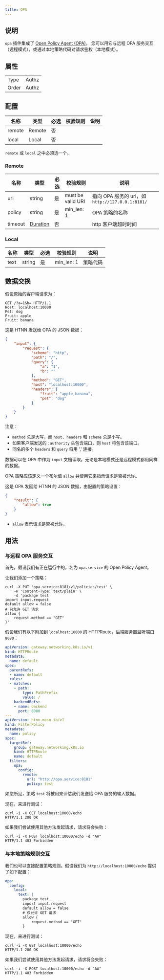 ```yaml
---
title: OPA
---
```


## 说明

`opa` 插件集成了 [Open Policy Agent (OPA)](https://www.openpolicyagent.org)。
您可以用它与远程 OPA 服务交互（远程模式），或通过本地策略代码对请求鉴权（本地模式）。

## 属性

|       |       |
| ----- | ----- |
| Type  | Authz |
| Order | Authz |

## 配置

| 名称   | 类型   | 必选 | 校验规则        | 说明                                       |
|--------|--------|------|-----------------|-------------------------------------------|
| remote | Remote | 否   |                 |                                           |
| local  | Local  | 否   |                 |                                           |

`remote` 或 `local` 之中必须选一个。

### Remote

| 名称   | 类型   | 必选 | 校验规则         | 说明                                        |
|--------|--------|------|------------------|-------------------------------------------|
| url    | string | 是   | must be valid URI | 指向 OPA 服务的 url，如 `http://127.0.0.1:8181/` |
| policy | string | 是   | min_len: 1       | OPA 策略的名称                                 |
| timeout | [Duration](../type.md#duration) | 否    |            | http 客户端超时时间                              |

### Local

| 名称   | 类型   | 必选 | 校验规则 | 说明         |
|--------|--------|------|----------|--------------|
| text   | string | 是   | min_len: 1 | 策略代码     |

## 数据交换

假设原始的客户端请求为：

```
GET /?a=1&b= HTTP/1.1
Host: localhost:10000
Pet: dog
Fruit: apple
Fruit: banana
```

这是 HTNN 发送给 OPA 的 JSON 数据：

```json
{
    "input": {
        "request": {
            "scheme": "http",
            "path": "/",
            "query": {
                "a": "1",
                "b": ""
            },
            "method": "GET",
            "host": "localhost:10000",
            "headers": {
                "fruit": "apple,banana",
                "pet": "dog"
            }
        }
    }
}
```

注意：

* `method` 总是大写，而 `host`、`headers` 和 `scheme` 总是小写。
* 如果客户端发送的 `:authority` 头包含端口，则 `host` 将包含该端口。
* 同名的多个 `headers` 和 `query` 将用 ',' 连接。

数据可以在 OPA 中作为 `input` 文档读取。无论是本地模式还是远程模式都用同样的数据。

OPA 策略应该定义一个布尔值 `allow` 并使用它来指示请求是否被允许。

这是 OPA 发回给 HTNN 的 JSON 数据，由配置的策略设置：

```json
{
    "result": {
        "allow": true
    }
}
```

* `allow` 表示请求是否被允许。

## 用法

### 与远程 OPA 服务交互

首先，假设我们有正在运行中的，名为 `opa.service` 的 Open Policy Agent。

让我们添加一个策略：

```shell
curl -X PUT 'opa.service:8181/v1/policies/test' \
    -H 'Content-Type: text/plain' \
    -d 'package test
import input.request
default allow = false
# 只允许 GET 请求
allow {
    request.method == "GET"
}'
```

假设我们有以下附加到 `localhost:10000` 的 HTTPRoute，后端服务器监听端口 `8080`：

```yaml
apiVersion: gateway.networking.k8s.io/v1
kind: HTTPRoute
metadata:
  name: default
spec:
  parentRefs:
  - name: default
  rules:
  - matches:
    - path:
        type: PathPrefix
        value: /
    backendRefs:
    - name: backend
      port: 8080
---
apiVersion: htnn.mosn.io/v1
kind: FilterPolicy
metadata:
  name: policy
spec:
  targetRef:
    group: gateway.networking.k8s.io
    kind: HTTPRoute
    name: default
  filters:
    opa:
      config:
        remote:
          url: "http://opa.service:8181"
          policy: test
```

如您所见，策略 `test` 将被用来评估我们发送给 OPA 服务的输入数据。

现在，来进行测试：

```
curl -i -X GET localhost:10000/echo
HTTP/1.1 200 OK
```

如果我们尝试使用其他方法发起请求，请求将会失败：

```
curl -i -X POST localhost:10000/echo -d "AA"
HTTP/1.1 403 Forbidden
```

### 与本地策略规则交互

我们也可以直接配置策略规则。假设我们为 `http://localhost:10000/echo` 提供了如下配置：

```yaml
opa:
  config:
    local:
      text: |
        package test
        import input.request
        default allow = false
        # 仅允许 GET 请求
        allow {
            request.method == "GET"
        }
```

现在，来进行测试：

```
curl -i -X GET localhost:10000/echo
HTTP/1.1 200 OK
```

如果我们尝试使用其他方法发起请求，请求将会失败：

```
curl -i -X POST localhost:10000/echo -d "AA"
HTTP/1.1 403 Forbidden
```
